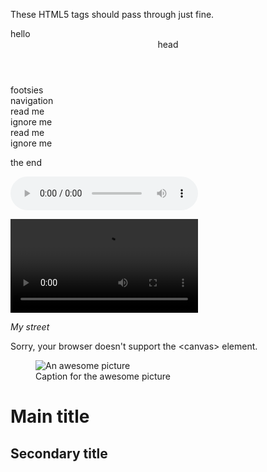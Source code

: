 These HTML5 tags should pass through just fine.

<section>hello</section>

<header>head</header>

<footer>footsies</footer>

<nav>navigation</nav>

<article>read me</article>

<aside>ignore me</aside>

<article>read me</article>

<aside> ignore me </aside>

the end

<audio class="podcastplayer" controls=""><source src="foobar.mp3" type="audio/mp3" preload="none"><source src="foobar.off" type="audio/ogg" preload="none"></audio>

<video src="foo.ogg"><track kind="subtitles" src="foo.en.vtt" srclang="en" label="English"><track kind="subtitles" src="foo.sv.vtt" srclang="sv" label="Svenska"></video>

<address>My street</address>

<canvas id="canvas" width="300" height="300"> Sorry, your browser doesn't support the &lt;canvas&gt; element. </canvas>

<figure><img src="mypic.png" alt="An awesome picture"><figcaption>Caption for the awesome picture</figcaption></figure>

<hgroup><h1>Main title</h1><h2>Secondary title</h2></hgroup>

<output name="result"></output>
